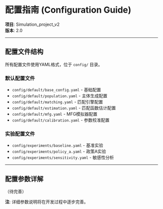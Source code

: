 # 配置指南 (Configuration Guide)

**项目**: Simulation_project_v2  
**版本**: 2.0

---

## 配置文件结构

所有配置文件使用YAML格式，位于 `config/` 目录。

### 默认配置文件

- `config/default/base_config.yaml` - 基础配置
- `config/default/population.yaml` - 主体生成配置
- `config/default/matching.yaml` - 匹配引擎配置
- `config/default/estimation.yaml` - 匹配函数估计配置
- `config/default/mfg.yaml` - MFG模拟器配置
- `config/default/calibration.yaml` - 参数校准配置

### 实验配置文件

- `config/experiments/baseline.yaml` - 基准实验
- `config/experiments/policy_a.yaml` - 政策A实验
- `config/experiments/sensitivity.yaml` - 敏感性分析

---

## 配置参数详解

（待完善）

**注**: 详细参数说明将在开发过程中逐步完善。
